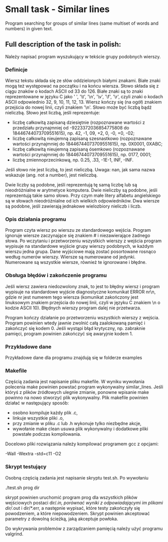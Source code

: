 # Small task - Similar lines
Program searching for groups of similar lines (same multiset of words and numbers) in given text.

## Full description of the task in polish:

Należy napisać program wyszukujący w tekście grupy podobnych wierszy.

### Definicje

Wiersz tekstu składa się ze słów oddzielonych białymi znakami. Białe znaki mogą też występować na początku i na końcu wiersza. Słowo składa się z ciągu znaków o kodach ASCII od 33 do 126. Białe znaki są to znaki reprezentowane w języku C jako ' ', '\t', '\n', '\v', '\f', '\r', czyli znaki o kodach ASCII odpowiednio 32, 9, 10, 11, 12, 13. Wiersz kończy się (na ogół) znakiem przejścia do nowej linii, czyli znakiem '\n'. Słowo może być liczbą bądź nieliczbą. Słowo jest liczbą, jeśli reprezentuje:

* liczbę całkowitą zapisaną dziesiętnie (rozpoznawane wartości z przedziału przynajmniej od -9223372036854775808 do 18446744073709551615), np. 42, -1, 09, +2, 0, -0, +0, -02;
* liczbę całkowitą nieujemną zapisaną szesnastkowo (rozpoznawane wartości przynajmniej do 18446744073709551615), np. 0X0001, 0XABC;
* liczbę całkowitą nieujemną zapisaną ósemkowo (rozpoznawane wartości przynajmniej do 18446744073709551615), np. 0177, 0001;
* liczbę zmiennoprzecinkową, np. 0.25, .33, -1E-1, INF, -INF.

Jeśli słowo nie jest liczbą, to jest nieliczbą. Uwaga: nan, jak sama nazwa wskazuje (ang. not a number), jest nieliczbą.

Dwie liczby są podobne, jeśli reprezentują tę samą liczbę lub są nieodróżnialne w arytmetyce komputera. Dwie nieliczby są podobne, jeśli reprezentują takie samo słowo. Przy czym małe litery alfabetu angielskiego są w słowach nieodróżnialne od ich wielkich odpowiedników. Dwa wiersze są podobne, jeśli zawierają jednakowe wielozbiory nieliczb i liczb.

### Opis działania programu
Program czyta wiersz po wierszu ze standardowego wejścia. Program ignoruje wiersze zaczynające się znakiem # i niezawierające żadnego słowa. Po wczytaniu i przetworzeniu wszystkich wierszy z wejścia program wypisuje na standardowe wyjście grupy wierszy podobnych, w każdym wierszu jedna grupa. Dane wyjściowe mają zostać posortowane rosnąco według numerów wierszy. Wiersze są numerowane od jedynki. Numerowane są wszystkie wiersze, również te ignorowane i błędne.

### Obsługa błędów i zakończenie programu
Jeśli wiersz zawiera niedozwolony znak, to jest to błędny wiersz i program wypisuje na standardowe wyjście diagnostyczne komunikat ERROR nr\n, gdzie nr jest numerem tego wiersza (komunikat zakończony jest linuksowym znakiem przejścia do nowej linii, czyli w języku C znakiem \n o kodzie ASCII 10). Błędnych wierszy program dalej nie przetwarza.

Program kończy działanie po przetworzeniu wszystkich wierszy z wejścia. Program powinien wtedy jawnie zwolnić całą zaalokowaną pamięć i zakończyć się kodem 0. Jeśli wystąpi błąd krytyczny, np. zabraknie pamięci, program powinien zakończyć się awaryjnie kodem 1.

### Przykładowe dane
Przykładowe dane dla programu znajdują się w folderze examples

### Makefile
Częścią zadania jest napisanie pliku makefile. W wyniku wywołania polecenia make powinien powstać program wykonywalny similar_lines. Jeśli któryś z plików źródłowych ulegnie zmianie, ponowne wpisanie make powinno na nowo stworzyć plik wykonywalny. Plik makefile powinien działać w następujący sposób:

* osobno kompiluje każdy plik .c,
* linkuje wszystkie pliki .o,
* przy zmianie w pliku .c lub .h wykonuje tylko niezbędne akcje,
* wywołanie make clean usuwa plik wykonywalny i dodatkowe pliki powstałe podczas kompilowania.

Docelowo pliki rozwiązania należy kompilować programem gcc z opcjami:

-Wall -Wextra -std=c11 -O2

### Skrypt testujący
Osobną częścią zadania jest napisanie skryptu test.sh. Po wywołaniu

./test.sh prog dir

skrypt powinien uruchomić program prog dla wszystkich plików wejściowych postaci dir/*.in, porównać wyniki z odpowiadającymi im plikami dir/*.out i dir/*.err, a następnie wypisać, które testy zakończyły się powodzeniem, a które niepowodzeniem. Skrypt powinien akceptować parametry z dowolną ścieżką, jaką akceptuje powłoka.

Do wykrywania problemów z zarządzaniem pamięcią należy użyć programu valgrind.